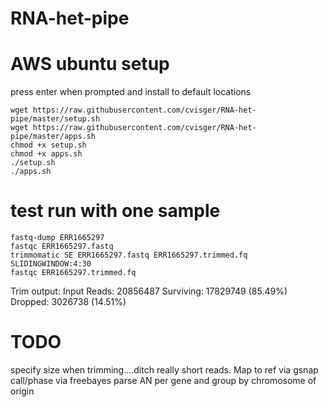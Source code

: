 # RNA-het-pipe

# AWS ubuntu setup

press enter when prompted and install to default locations
```
wget https://raw.githubusercontent.com/cvisger/RNA-het-pipe/master/setup.sh
wget https://raw.githubusercontent.com/cvisger/RNA-het-pipe/master/apps.sh
chmod +x setup.sh
chmod +x apps.sh
./setup.sh
./apps.sh
```

# test run with one sample

```
fastq-dump ERR1665297
fastqc ERR1665297.fastq
trimmomatic SE ERR1665297.fastq ERR1665297.trimmed.fq SLIDINGWINDOW:4:30
fastqc ERR1665297.trimmed.fq
```
Trim output: Input Reads: 20856487 Surviving: 17829749 (85.49%) Dropped: 3026738 (14.51%)

# TODO
specify size when trimming....ditch really short reads.
Map to ref via gsnap
call/phase via freebayes
parse AN per gene and group by chromosome of origin
